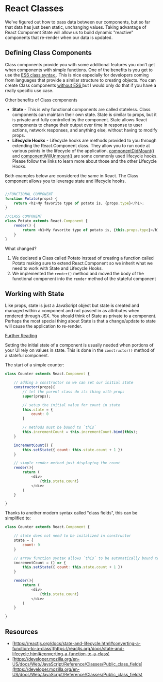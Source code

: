 # React Classes

We've figured out how to pass data between our components, but so far that data has just been static, unchanging values. Taking advantage of React Component State will allow us to build dynamic "reactive" components that re-render when our data is updated.

## Defining Class Components

Class components provide you with some additional features you don't get when components with simple functions. One of the benefits is you get to use the  [ES6 class syntax ](https://developer.mozilla.org/en-US/docs/Web/JavaScript/Reference/Classes). This is nice especially for developers coming from languages that provide a similar structure to creating objects. You can create Class components  [without ES6 ](https://reactjs.org/docs/react-without-es6.html)  but I would only do that if you have a really specific use case.

Other benefits of Class components

-   **State**  - This is why functional components are called stateless. Class components can maintain their own state. State is similar to props, but it is private and fully controlled by the component. State allows React components to change their output over time in response to user actions, network responses, and anything else, without having to modify props.
-   **Lifecycle Hooks**  - Lifecycle hooks are methods provided to you through extending the React.Component class. They allow you to run code at various points in the lifecycle of the application.  [componentDidMount() ](https://reactjs.org/docs/react-component.html#componentdidmount)  and  [componentWillUnmount() ](https://reactjs.org/docs/react-component.html#componentwillunmount)  are some commonly used lifecycle hooks. Please follow the links to learn more about those and the other Lifecycle Hooks.

Both examples below are considered the same in React. The Class component allows you to leverage state and lifecycle hooks.

``` js

//FUNCTIONAL COMPONENT
function Potato(props) {
    return <h1>My favorite type of potato is, {props.type}</h1>;
}

//CLASS COMPONENT
class Potato extends React.Component {
    render() {
        return <h1>My favorite type of potato is, {this.props.type}</h1>;
    }
}
```

What changed?

1.  We declared a Class called Potato instead of creating a function called Potato making sure to extend React.Component so we inherit what we need to work with State and Lifecycle Hooks.
2.  We implemented the  `render()`  method and moved the body of the functional component into the  `render`  method of the stateful component

## Working with State

Like props, state is just a JavaScript object but state is created and managed within a component and not passed in as attributes when rendered through JSX. You should think of State as private to a component. Perhaps the most special thing about State is that a change/update to state will cause the application to re-render.

[Further Reading ](https://reactjs.org/docs/faq-state.html)

Setting the initial state of a component is usually needed when portions of your UI rely on values in state. This is done in the  `constructor()`  method of a stateful component.

The start of a simple counter:

``` js
class Counter extends React.Component {

    // adding a constructor so we can set our initial state
    constructor(props){
        // let the parent class do its thing with props
        super(props);

        // setup the initial value for count in state
        this.state = {
            count: 0
        }

        // methods must be bound to `this`
        this.incrementCount = this.incrementCount.bind(this);
    }

    incrementCount() {
        this.setState({ count: this.state.count + 1 })
    }

    // simple render method just displaying the count
    render(){
        return (
            <div>
                {this.state.count}
            </div>
        )
    }

}
```

Thanks to another modern syntax called "class fields", this can be simplified to:

``` js
class Counter extends React.Component {

    // state does not need to be initalized in constructor
    state = {
        count: 0
    }

    // arrow function syntax allows `this` to be automatically bound to methods
    incrementCount = () => {
        this.setState({ count: this.state.count + 1 })
    }

    render(){
        return (
            <div>
                {this.state.count}
            </div>
        )
    }

}
```

## Resources

* [https://reactjs.org/docs/state-and-lifecycle.html#converting-a-function-to-a-class](https://reactjs.org/docs/state-and-lifecycle.html#converting-a-function-to-a-class)
* [https://developer.mozilla.org/en-US/docs/Web/JavaScript/Reference/Classes/Public_class_fields](https://developer.mozilla.org/en-US/docs/Web/JavaScript/Reference/Classes/Public_class_fields)